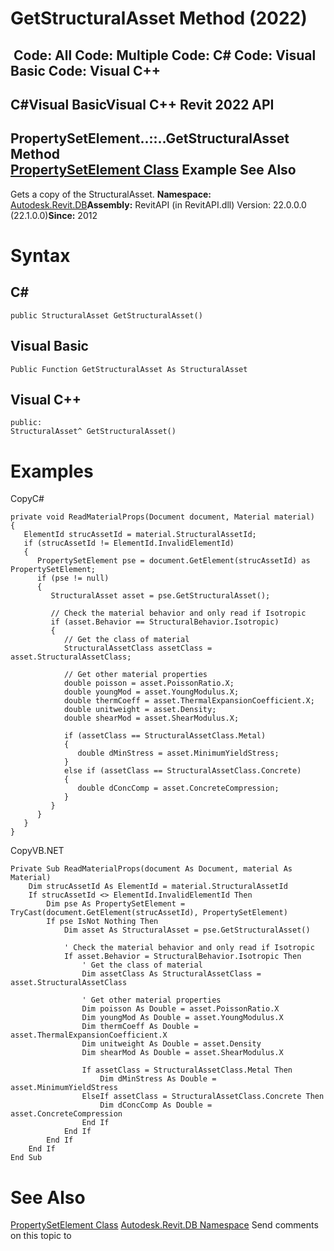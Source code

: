 # GetStructuralAsset Method (2022)

﻿
 Code: All Code: Multiple Code: C# Code: Visual Basic Code: Visual C++   
---  
C#Visual BasicVisual C++
Revit 2022 API  
---  
PropertySetElement..::..GetStructuralAsset Method   
[PropertySetElement Class](dd2c8fbb-98ec-7249-87f0-542401f490dd.md "PropertySetElement Class") Example See Also  
---  
Gets a copy of the StructuralAsset. 
**Namespace:** [Autodesk.Revit.DB](87546ba7-461b-c646-cbb1-2cb8f5bff8b2.md "Autodesk.Revit.DB Namespace")**Assembly:** RevitAPI (in RevitAPI.dll) Version: 22.0.0.0 (22.1.0.0)**Since:** 2012 
# Syntax
C#  
---  
```text
public StructuralAsset GetStructuralAsset()
```
  
Visual Basic  
---  
```text
Public Function GetStructuralAsset As StructuralAsset
```
  
Visual C++  
---  
```text
public:
StructuralAsset^ GetStructuralAsset()
```
  
# Examples
CopyC#
```text
private void ReadMaterialProps(Document document, Material material)
{
   ElementId strucAssetId = material.StructuralAssetId;
   if (strucAssetId != ElementId.InvalidElementId)
   {
      PropertySetElement pse = document.GetElement(strucAssetId) as PropertySetElement;
      if (pse != null)
      {
         StructuralAsset asset = pse.GetStructuralAsset();

         // Check the material behavior and only read if Isotropic
         if (asset.Behavior == StructuralBehavior.Isotropic)
         {
            // Get the class of material
            StructuralAssetClass assetClass = asset.StructuralAssetClass;

            // Get other material properties
            double poisson = asset.PoissonRatio.X;
            double youngMod = asset.YoungModulus.X;
            double thermCoeff = asset.ThermalExpansionCoefficient.X;
            double unitweight = asset.Density;
            double shearMod = asset.ShearModulus.X;

            if (assetClass == StructuralAssetClass.Metal)
            {
               double dMinStress = asset.MinimumYieldStress;
            }
            else if (assetClass == StructuralAssetClass.Concrete)
            {
               double dConcComp = asset.ConcreteCompression;
            }
         }
      }
   }
}
```

CopyVB.NET
```text
Private Sub ReadMaterialProps(document As Document, material As Material)
    Dim strucAssetId As ElementId = material.StructuralAssetId
    If strucAssetId <> ElementId.InvalidElementId Then
        Dim pse As PropertySetElement = TryCast(document.GetElement(strucAssetId), PropertySetElement)
        If pse IsNot Nothing Then
            Dim asset As StructuralAsset = pse.GetStructuralAsset()

            ' Check the material behavior and only read if Isotropic
            If asset.Behavior = StructuralBehavior.Isotropic Then
                ' Get the class of material
                Dim assetClass As StructuralAssetClass = asset.StructuralAssetClass

                ' Get other material properties
                Dim poisson As Double = asset.PoissonRatio.X
                Dim youngMod As Double = asset.YoungModulus.X
                Dim thermCoeff As Double = asset.ThermalExpansionCoefficient.X
                Dim unitweight As Double = asset.Density
                Dim shearMod As Double = asset.ShearModulus.X

                If assetClass = StructuralAssetClass.Metal Then
                    Dim dMinStress As Double = asset.MinimumYieldStress
                ElseIf assetClass = StructuralAssetClass.Concrete Then
                    Dim dConcComp As Double = asset.ConcreteCompression
                End If
            End If
        End If
    End If
End Sub
```

# See Also
[PropertySetElement Class](dd2c8fbb-98ec-7249-87f0-542401f490dd.md "PropertySetElement Class")
[Autodesk.Revit.DB Namespace](87546ba7-461b-c646-cbb1-2cb8f5bff8b2.md "Autodesk.Revit.DB Namespace")
Send comments on this topic to 